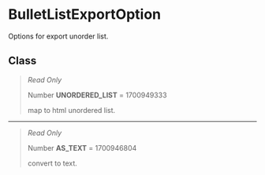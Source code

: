 # BulletListExportOption
Options for export unorder list.

## Class
> *Read Only* 
> 
> Number **UNORDERED_LIST** = 1700949333
> 
> map to html unordered list.
*** 
> *Read Only* 
> 
> Number **AS_TEXT** = 1700946804
> 
> convert to text.

